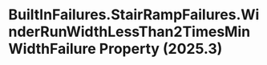 # BuiltInFailures.StairRampFailures.WinderRunWidthLessThan2TimesMinWidthFailure Property (2025.3)

﻿